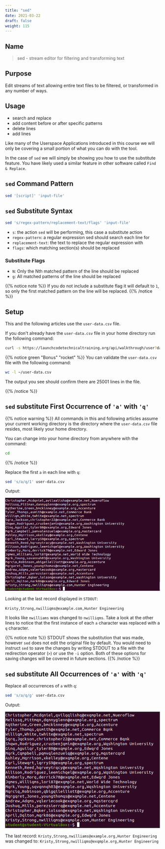 ```yaml
---
title: "sed"
date: 2021-03-22
draft: false
weight: 115
---
```


## Name

> sed - stream editor for filtering and transforming text

## Purpose

Edit streams of text allowing entire text files to be filtered, or transformed in any number of ways.

## Usage

- search and replace
- add content before or after specific patterns
- delete lines
- add lines

Like many of the Userspace Applications introduced in this course we will only be covering a small portion of what you can do with the tool.

In the case of `sed` we will simply be showing you how to use the substitute feature. You have likely used a similar feature in other software called `Find & Replace`.

## `sed` Command Pattern

```bash
sed '[script]' 'input-file'
```

## `sed` Substitute Syntax

```bash
sed 's/regex-pattern/replacement-text/flags' 'input-file'
```

- `s`: the action `sed` will be performing, this case a substitute action
- `regex-pattern`: a regular expression sed should search each line for
- `replacement-text`: the text to replace the regular expression with
- `flags`: which matching section(s) should be replaced

### Substitute Flags

- `N`: Only the Nth matched pattern of the line should be replaced
- `g`: All matched patterns of the line should be replaced

{{% notice note %}}
If you do not include a substitute flag it will default to `1`, so only the first matched pattern on the line will be replaced. 
{{% /notice %}}

## Setup

This and the following articles use the `user-data.csv` file.

If you don't already have the `user-data.csv` file in your home directory run the following command:

```bash
curl -s https://launchcodetechnicaltraining.org/api/walkthrough/user?data_format=csv > ~/user-data.csv
```

{{% notice green "Bonus" "rocket" %}}
You can validate the `user-data.csv` file with the following command:

```bash
wc -l ~/user-data.csv
```

The output you see should confirm there are 25001 lines in the file.

{{% /notice %}}


## `sed` substitute First Occurrence of `'a'` with `'q'`

{{% notice warning %}}
All commands in this and following articles assume your current working directory is the directory where the `user-data.csv` file resides, most likely your home directory.

You can change into your home directory from anywhere with the command:

```bash
cd
```
{{% /notice %}}

Replace the first `a` in each line with `q`:

```bash
sed 's/a/q/1' user-data.csv
```

Output:

![sed 's/a/q/1' user-data.csv output](pictures/sed-s-a-q-1.png?classes=border)

Looking at the last record displayed in `STDOUT`:

`Kristy,Strong,nwilliqms@example.com,Hunter Engineering`

It looks like `nwilliams` was changed to `nwilliqms`. Take a look at the other lines to notice that the first instance of each `a` character was replaced with a `q` character.


{{% notice note %}}
STDOUT shows the substitution that was made, however `sed` does not edit the original file by default. You would need to instruct `sed` to save the changes by writing STDOUT to a file with the redirection operator (`>`) or use the `-i` option. Both of these options for saving changes will be covered in future sections.
{{% /notice %}}

## `sed` substitute All Occurrences of `'a'` with `'q'`

Replace all occurrences of `a` with `q`:

```bash
sed 's/a/q/g' user-data.csv
```

Output:

![sed 's/a/q/g' user-data.csv output](pictures/sed-s-a-q-g.png?classes=border)

The last record: `Kristy,Strong,nwilliams@example.org,Hunter Engineering` was changed to: `Kristy,Strong,nwilliqms@exqmple.org,Hunter Engineering`